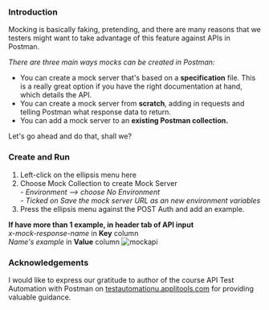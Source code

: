 <h3>Introduction</h3>

<p>Mocking is basically faking, pretending, and there are many reasons that we testers might want to take advantage of this feature against APIs in Postman.</p>
  
<em>There are three main ways mocks can be created in Postman:</em>
<ul>
  <li><data>You can create a mock server that's based on a <strong>specification</strong> file. This is a really great option if you have the right documentation at hand, which details the API.</data></li>
  <li><data>You can create a mock server from <strong>scratch</strong>, adding in requests and telling Postman what response data to return.</data></li>
  <li><data>You can add a mock server to an <strong>existing Postman collection.</strong></data></li>
</ul>
Let's go ahead and do that, shall we?

<h3>Create and Run</h3>
<ol>
  <li>Left-click on the ellipsis menu here</li>
  <li>Choose Mock Collection to create Mock Server</li>
    <em>- Environment --> choose No Environment</em>
  <br>
    <em>- Ticked on Save the mock server URL as an new environment variables </em>
  <li>Press the ellipsis menu against the POST Auth and add an example.</li>
</ol>
<strong>If have more than 1 example, in header tab of API input</strong> <br><i>x-mock-response-name </i> in <strong>Key</strong> column <br> <i>Name's example</i> in <strong>Value</strong> column<be>
<img src="https://github.com/user-attachments/assets/c5233377-c6c8-45cc-90b0-3872fcfda4c6" alt="mockapi">

<h3>Acknowledgements</h3>
I would like to express our gratitude to author of the course API Test Automation with Postman on <a href="https://www.testautomationu.applitools.com/">testautomationu.applitools.com</a> for providing valuable guidance.



